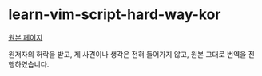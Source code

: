 # learn-vim-script-hard-way-kor




[원본 페이지](https://learnvimscriptthehardway.stevelosh.com/)


원저자의 허락을 받고, 제 사견이나 생각은 전혀 들어가지 않고, 원본 그대로 번역을 진행하였습니다.
